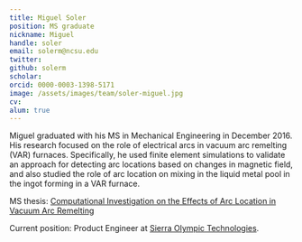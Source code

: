 ```yaml
---
title: Miguel Soler
position: MS graduate
nickname: Miguel
handle: soler
email: solerm@ncsu.edu
twitter:
github: solerm
scholar:
orcid: 0000-0003-1398-5171
image: /assets/images/team/soler-miguel.jpg
cv:
alum: true
---
```

Miguel graduated with his MS in Mechanical Engineering in December 2016. His research focused on the role of electrical arcs in vacuum arc remelting (VAR) furnaces. Specifically, he used finite element simulations to validate an approach for detecting arc locations based on changes in magnetic field, and also studied the role of arc location on mixing in the liquid metal pool in the ingot forming in a VAR furnace.

<i class="fas fa-book" aria-hidden="true"></i> MS thesis: [Computational Investigation on the Effects of Arc Location in Vacuum Arc Remelting](https://ir.library.ncsu.edu/concern/graduate_thesis_or_dissertations/79408177g)

Current position: Product Engineer at [Sierra Olympic Technologies](https://www.sierraolympic.com/).

[North Carolina State University]: http://ncsu.edu/
[Department of Computer Science]: http://mime.ncsu.edu
